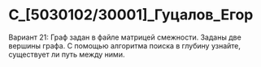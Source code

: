 # C_[5030102/30001]_Гуцалов_Егор
Вариант 21:
Граф задан в файле матрицей смежности. Заданы две вершины графа. С помощью алгоритма поиска в глубину
узнайте, существует ли путь между ними.
